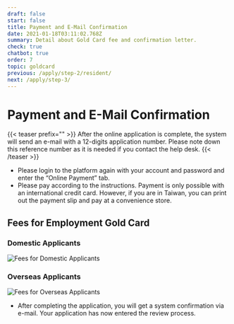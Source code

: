 ```yaml
---
draft: false
start: false
title: Payment and E-Mail Confirmation
date: 2021-01-18T03:11:02.768Z
summary: Detail about Gold Card fee and confirmation letter.
check: true
chatbot: true
order: 7
topic: goldcard
previous: /apply/step-2/resident/
next: /apply/step-3/
---
```

# Payment and E-Mail Confirmation

{{< teaser prefix="" >}}
After the online application is complete, the system will send an e-mail with a 12-digits application number. Please note down this reference number as it is needed if you contact the help desk.
{{< /teaser >}}

* Please login to the platform again with your account and password and enter the “Online Payment” tab.
* Please pay according to the instructions. Payment is only possible with an international credit card. However, if you are in Taiwan, you can print out the payment slip and pay at a convenience store.

## Fees for Employment Gold Card

### Domestic Applicants

![Fees for Domestic Applicants](/cms-uploads/goldcardfee-04.png)

### Overseas Applicants

![Fees for Overseas Applicants](/cms-uploads/goldcardfee-03.jpg)

* After completing the application, you will get a system confirmation via e-mail. Your application has now entered the review process.